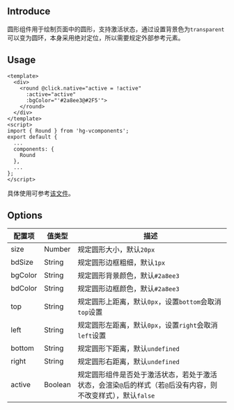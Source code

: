 ## Introduce
圆形组件用于绘制页面中的圆形，支持激活状态，通过设置背景色为`transparent`可以变为圆环，本身采用绝对定位，所以需要规定外部参考元素。

## Usage
```
<template>
  <div>
    <round @click.native="active = !active" 
	  :active="active"
	  :bgColor="'#2a8ee3@#2F5'">
	</round>
  </div>
</template>
<script>
import { Round } from 'hg-vcomponents';
export default {
  ...
  components: {
    Round
  },
  ...
};
</script>
```
具体使用可参考[该文件](../../examples/round.vue)。

## Options
配置项 | 值类型 | 描述
--- | --- | ---
size | Number | 规定圆形大小，默认`20px`
bdSize | String | 规定圆形边框粗细，默认`1px`
bgColor | String | 规定圆形背景颜色，默认`#2a8ee3`
bdColor | String | 规定圆形边框颜色，默认`#2a8ee3`
top | String | 规定圆形上距离，默认`0px`，设置`bottom`会取消`top`设置
left | String | 规定圆形左距离，默认`0px`，设置`right`会取消`left`设置
bottom | String | 规定圆形下距离，默认`undefined`
right | String | 规定圆形右距离，默认`undefined`
active | Boolean | 规定圆形组件是否处于激活状态，若处于激活状态，会渲染`@`后的样式（若`@`后没有内容，则不改变样式），默认`false`
